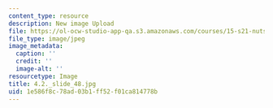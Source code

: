```yaml
---
content_type: resource
description: New image Upload
file: https://ol-ocw-studio-app-qa.s3.amazonaws.com/courses/15-s21-nuts-and-bolts-of-business-plans-january-iap-2014/1e586f8c78ad03b1ff52f01ca814778b_4.2._slide_48.jpg
file_type: image/jpeg
image_metadata:
  caption: ''
  credit: ''
  image-alt: ''
resourcetype: Image
title: 4.2._slide_48.jpg
uid: 1e586f8c-78ad-03b1-ff52-f01ca814778b
---
```

